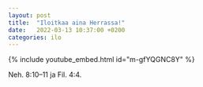 ```yaml
---
layout: post
title:  "Iloitkaa aina Herrassa!"
date:   2022-03-13 10:37:00 +0200
categories: ilo
---
```


{% include youtube_embed.html id="m-gfYQGNC8Y" %}

Neh. 8:10–11 ja Fil. 4:4.
